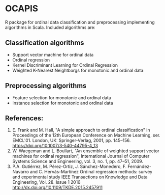 # OCAPIS
R package for ordinal data classification and preprocessing implementing algorithms in Scala. Included algorithms are:

## Classification algorithms
- Support vector machine for ordinal data
- Ordinal regression
- Kernel Discriminant Learning for Ordinal Regression 
- Weighted K-Nearest Neightborgs for monotonic and ordinal data

## Preprocessing algorithms
- Feature selection for monotonic and ordinal data
- Instance selection for monotonic and ordinal data

## References:
1. E. Frank and M. Hall, "A simple approach to ordinal classification"
in Proceedings of the 12th European Conference on Machine Learning,
ser. EMCL'01. London, UK: Springer-Verlag, 2001, pp. 145–156.
https://doi.org/10.1007/3-540-44795-4_13
2. W. Waegeman and L. Boullart, "An ensemble of weighted support
vector machines for ordinal regression", International Journal
of Computer Systems Science and Engineering, vol. 3, no. 1,
pp. 47–51, 2009.
3. P.A. Gutiérrez, M. Pérez-Ortiz, J. Sánchez-Monedero,
F. Fernández-Navarro and C. Hervás-Martínez
Ordinal regression methods: survey and experimental study
IEEE Transactions on Knowledge and Data Engineering, Vol. 28. Issue 1
2016
http://dx.doi.org/10.1109/TKDE.2015.2457911
